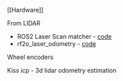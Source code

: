 [[Hardware]]

From LIDAR
* ROS2 Laser Scan matcher - [code](https://github.com/AlexKaravaev/ros2_laser_scan_matcher)
* rf2o_laser_odometry - [code](https://github.com/Adlink-ROS/rf2o_laser_odometry)


Wheel encoders

Kiss icp - 3d lidar odometry estimation